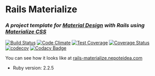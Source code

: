 # Rails Materialize
### _A project template for [Material Design](https://www.google.com/design/spec/material-design/introduction.html "Material Design introduction") with Rails using [Materialize CSS](http://materializecss.com/)_
[![Build Status](https://travis-ci.org/snepote/rails-materialize.svg?branch=master)](https://travis-ci.org/snepote/rails-materialize)
[![Code Climate](https://codeclimate.com/github/snepote/rails-materialize/badges/gpa.svg)](https://codeclimate.com/github/snepote/rails-materialize)
[![Test Coverage](https://codeclimate.com/github/snepote/rails-materialize/badges/coverage.svg)](https://codeclimate.com/github/snepote/rails-materialize/coverage)
[![Coverage Status](https://coveralls.io/repos/github/snepote/rails-materialize/badge.svg?branch=master)](https://coveralls.io/github/snepote/rails-materialize?branch=master)
[![codecov](https://codecov.io/gh/snepote/rails-materialize/branch/master/graph/badge.svg)](https://codecov.io/gh/snepote/rails-materialize)
[![Codacy Badge](https://api.codacy.com/project/badge/Grade/8b832d1a6a9d43af98c60a9733f4dfa5)](https://www.codacy.com/app/sebastian-nepote/rails-materialize?utm_source=github.com&amp;utm_medium=referral&amp;utm_content=snepote/rails-materialize&amp;utm_campaign=Badge_Grade)

You can see how it looks like at [rails-materialize.nepoteidea.com](https://rails-materialize.nepoteidea.com/ "Ruby on Rails with Materializecss at Heroku")

* Ruby version: 2.2.5
